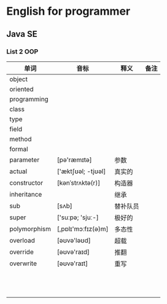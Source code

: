 # English for programmer
## Java SE 
### List 2 OOP

|单词|音标|释义|备注|
|---|---|---|---|
|object||||
|oriented||||
|programming||||
|class||||
|type||||
|field||||
|method||||
|formal||||
|parameter|[pə'ræmɪtə]|参数||
|actual|['æktʃʊəl; -tjʊəl]|真实的||
|constructor|[kənˈstrʌktə(r)]|构造器||
|inheritance||继承||
|sub|[sʌb]|替补队员||
|super|['suːpə; 'sjuː-]|极好的||
|polymorphism|[,pɒlɪ'mɔːfɪz(ə)m]|多态性||
|overload|[əʊvə'ləʊd]|超载||
|override|[əʊvə'raɪd]|推翻||
|overwrite|[əʊvə'raɪt]|重写||
|||||
|||||
|||||
|||||
|||||
|||||
|||||
|||||
|||||
|||||
|||||
|||||

